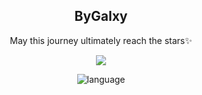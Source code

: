 <p align="center">

<h2 align="center">
   <a>ByGalxy</a>
</h2>

<p align="center"> May this journey ultimately reach the stars✨</p>

</p>

</p>

<div align='center'>

![](https://github-readme-stats.vercel.app/api?username=ByGalxy&locale=cn&show_icons=true&include_all_commits=true&theme=transparent&hide_border=true )

![language](https://github-readme-stats.vercel.app/api/top-langs?username=ByGalxy&locale=cn&show_icons=true&theme=transparent&card_width=470&hide_border=true )

</div>
